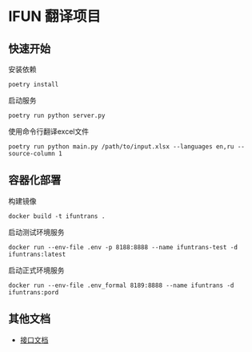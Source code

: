 # IFUN 翻译项目

## 快速开始
安装依赖
```
poetry install
```
启动服务
```
poetry run python server.py
```
使用命令行翻译excel文件
```
poetry run python main.py /path/to/input.xlsx --languages en,ru --source-column 1
```
## 容器化部署
构建镜像
```
docker build -t ifuntrans .
```
启动测试环境服务
```
docker run --env-file .env -p 8188:8888 --name ifuntrans-test -d ifuntrans:latest
```
启动正式环境服务
```
docker run --env-file .env_formal 8189:8888 --name ifuntrans -d ifuntrans:pord
```

## 其他文档
- [接口文档](docs/机翻引擎对接文档.md)
